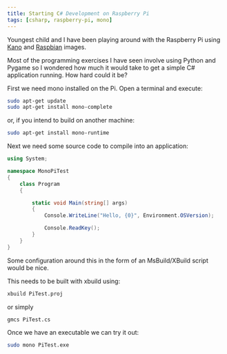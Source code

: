 ```yaml
---
title: Starting C# Development on Raspberry Pi
tags: [csharp, raspberry-pi, mono]
---
```


Youngest child and I have been playing around with the Raspberry Pi using
[Kano](http://www.kano.me/) and [Raspbian](http://www.raspbian.org/) images.

Most of the programming exercises I have seen involve using Python and Pygame
so I wondered how much it would take to get a simple C# application running.
How hard could it be?

First we need mono installed on the Pi. Open a terminal and execute:

```sh
sudo apt-get update
sudo apt-get install mono-complete
```

or, if you intend to build on another machine:

```sh
sudo apt-get install mono-runtime
```

Next we need some source code to compile into an application:

```csharp
using System;

namespace MonoPiTest
{
    class Program
    {

        static void Main(string[] args)
        {
            Console.WriteLine("Hello, {0}", Environment.OSVersion);

            Console.ReadKey();
        }
    }
}
```

Some configuration around this in the form of an MsBuild/XBuild script would
be nice.

This needs to be built with xbuild using:

```sh
xbuild PiTest.proj
```

or simply

```sh
gmcs PiTest.cs
```

Once we have an executable we can try it out:

```sh
sudo mono PiTest.exe
```
